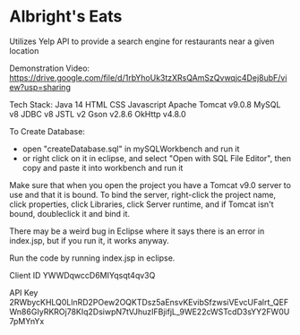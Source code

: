 # Albright's Eats
Utilizes Yelp API to provide a search engine for restaurants near a given location

Demonstration Video: 
https://drive.google.com/file/d/1rbYhoUk3tzXRsQAmSzQvwqjc4Dej8ubF/view?usp=sharing

Tech Stack:
Java 14
HTML
CSS
Javascript
Apache Tomcat v9.0.8
MySQL v8
JDBC v8
JSTL v2
Gson v2.8.6
OkHttp v4.8.0



To Create Database:
- open "createDatabase.sql" in mySQLWorkbench and run it
- or right click on it in eclipse, and select "Open with SQL File Editor", then copy and paste it into workbench and run it


Make sure that when you open the project you have a Tomcat v9.0 server to use and that it is bound.
To bind the server, right-click the project name, click properties, click Libraries, click Server runtime, and if Tomcat isn't bound, doubleclick it and bind it. 

There may be a weird bug in Eclipse where it says there is an error in index.jsp, but if you run it, it works anyway.


Run the code by running index.jsp in eclipse.





Client ID
YWWDqwccD6MIYqsqt4qv3Q

API Key
2RWbycKHLQ0LlnRD2POew2OQKTDsz5aEnsvKEvibSfzwsiVEvcUFalrt_QEFWn86GIyRKROj78KIq2DsiwpN7tVJhuzIFBjifjL_9WE22cWSTcdD3sYY2FW0U7pMYnYx
